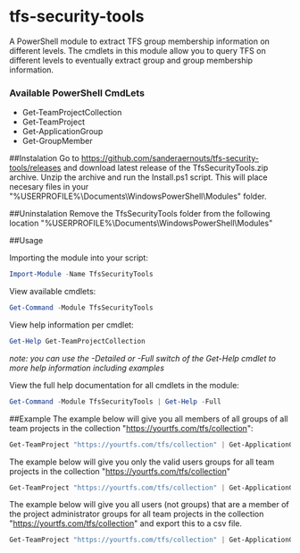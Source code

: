 # tfs-security-tools
A PowerShell module to extract TFS group membership information on different levels. The cmdlets in this module allow you to query TFS on different levels to eventually extract group and group membership information.

### Available PowerShell CmdLets
* Get-TeamProjectCollection
* Get-TeamProject
* Get-ApplicationGroup
* Get-GroupMember

##Instalation
Go to https://github.com/sanderaernouts/tfs-security-tools/releases and download latest release of the TfsSecurityTools.zip archive. Unzip the archive and run the Install.ps1 script. This will place necesary files in your "%USERPROFILE%\Documents\WindowsPowerShell\Modules" folder.

##Uninstalation
Remove the TfsSecurityTools folder from the following location "%USERPROFILE%\Documents\WindowsPowerShell\Modules"

##Usage

Importing the module into your script:
```powershell
Import-Module -Name TfsSecurityTools
```

View available cmdlets:
```powershell
Get-Command -Module TfsSecurityTools
```

View help information per cmdlet:
```powershell
Get-Help Get-TeamProjectCollection
```

*note: you can use the -Detailed or -Full switch of the Get-Help cmdlet to more help information including examples*

View the full help documentation for all cmdlets in the module:
```powershell
Get-Command -Module TfsSecurityTools | Get-Help -Full
```

##Example
The example below will give you all members of all groups of all team projects in the collection "https://yourtfs.com/tfs/collection":
```powershell
Get-TeamProject "https://yourtfs.com/tfs/collection" | Get-ApplicationGroup | Get-GroupMember
```

The example below will give you only the valid users groups for all team projects in the collection "https://yourtfs.com/tfs/collection"
```powershell
Get-TeamProject "https://yourtfs.com/tfs/collection" | Get-ApplicationGroup -Name "*Valid User*"
```

The example below will give you all users (not groups) that are a member of the project administrator groups for all team projects in the collection "https://yourtfs.com/tfs/collection" and export this to a csv file.
```powershell
Get-TeamProject "https://yourtfs.com/tfs/collection" | Get-ApplicationGroup -Name "*Project Admin*" | Get-GroupMember -ExcludeGroups | Export-Csv "c:\tmp\export.csv"
```
